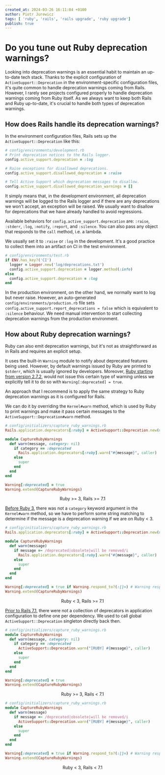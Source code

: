 ```yaml
---
created_at: 2024-03-26 16:11:04 +0100
author: Piotr Jurewicz
tags: [ 'ruby', 'rails', 'rails upgrade', 'ruby upgrade']
publish: true
---
```


# Do you tune out Ruby deprecation warnings?

Looking into deprecation warnings is an essential habit to maintain an up-to-date tech stack.
Thanks to the explicit configuration of `ActiveSupport::Deprecation` in the environment-specific configuration
files, it's quite common to handle deprecation warnings coming from Rails.
However, I rarely see projects configured properly to handle deprecation warnings coming from Ruby itself.
As we always want to keep both Rails and Ruby up-to-date, it's crucial to handle both types of deprecation warnings.

## How does Rails handle its deprecation warnings?

In the environment configuration files, Rails sets up the `ActiveSupport::Deprecation` like this:

```ruby
# config/environments/development.rb
# Print deprecation notices to the Rails logger.
config.active_support.deprecation = :log

# Raise exceptions for disallowed deprecations.
config.active_support.disallowed_deprecation = :raise

# Tell Active Support which deprecation messages to disallow.
config.active_support.disallowed_deprecation_warnings = []
```

It simply means that, in the development environment, all deprecation warnings will be logged to the Rails logger and if
there are any deprecations we won't accept, an exception will be raised.
We usually want to disallow for deprecations that we have already handled to avoid regressions.

Available behaviors for `config.active_support.deprecation` are: `:raise`, `:stderr`, `:log`, `:notify`, `:report`, and
`:silence`. You can also pass any object that responds to the `call` method, i.e. a lambda.

We usually set it to `:raise` or `:log` in the development. It's a good practice to collect them into an artifact on CI
in the test environment.

```ruby
# config/environments/test.rb
if ENV.has_key?('CI')
  logger = Logger.new('log/deprecations.txt')
  config.active_support.deprecation = logger.method(:info)
else
  config.active_support.deprecation = :log
end
```

In the production environment, on the other hand, we normally want to log but never raise.
However, an auto-generated `config/environments/production.rb` file sets
`config.active_support.report_deprecations = false` which is equivalent to `:silence` behaviour.
We need manual intervention to start collecting deprecation warnings from the production environment.

## How about Ruby deprecation warnings?

Ruby can also emit deprecation warnings, but it's not as straightforward as in Rails and requires an explicit setup.

It uses the built-in `Warning` module to notify about deprecated features being used.
However, by default warnings issued by Ruby are printed to `$stderr`, which is usually ignored by developers.
Moreover, [Ruby starting from version 2.7.2](https://bugs.ruby-lang.org/issues/17591), would not issue this certain type
of warning unless we explicitly tell it to do so with `Warning[:deprecated] = true`.

An approach that I recommend is to apply the same strategy to Ruby deprecation warnings as it is configured for Rails.

We can do it by overriding the `Kernel#warn` method, which is used by Ruby to print warnings and make it pass certain
messages to the `ActiveSupport::Deprecation#warn` method.

```ruby
# config/initializers/capture_ruby_warnings.rb
Rails.application.deprecators[:ruby] = ActiveSupport::Deprecation.new(nil, 'Ruby')

module CaptureRubyWarnings
  def warn(message, category: nil)
    if category == :deprecated
      Rails.application.deprecators[:ruby].warn("#{message}", caller)
    else
      super
    end
  end
end

Warning[:deprecated] = true
Warning.extend(CaptureRubyWarnings)
```

<figcaption align="center">
Ruby >= 3, Rails >= 7.1
</figcaption>

[Before Ruby 3](https://bugs.ruby-lang.org/issues/17122), there was not a `category` keyword argument in
the `Kernel#warn` method, so we have to perform some string matching to determine if the message is a deprecation
warning if we are on Ruby < 3.

```ruby
# config/initializers/capture_ruby_warnings.rb
Rails.application.deprecators[:ruby] = ActiveSupport::Deprecation.new(nil, 'Ruby')

module CaptureRubyWarnings
  def warn(message)
    if message =~ /deprecated|obsolete|will be removed/i
      Rails.application.deprecators[:ruby].warn("#{message}", caller)
    else
      super
    end
  end
end

Warning[:deprecated] = true if Warning.respond_to?(:[]=) # Warning responds to []= since Ruby 2.7.0
Warning.extend(CaptureRubyWarnings)
```

<figcaption align="center">
Ruby < 3, Rails >= 7.1
</figcaption>

[Prior to Rails 7.1](https://github.com/rails/rails/pull/46049), there were not a collection of deprecators in
application configuration to define one per dependency. We used to call global `ActiveSupport::Deprecation` singleton
directly back then.

```ruby
# config/initializers/capture_ruby_warnings.rb
module CaptureRubyWarnings
  def warn(message, category: nil)
    if category == :deprecated
      ActiveSupport::Deprecation.warn("[RUBY] #{message}", caller)
    else
      super
    end
  end
end

Warning[:deprecated] = true
Warning.extend(CaptureRubyWarnings)
```

<figcaption align="center">
Ruby >= 3, Rails < 7.1
</figcaption>

```ruby
# config/initializers/capture_ruby_warnings.rb
module CaptureRubyWarnings
  def warn(message)
    if message =~ /deprecated|obsolete|will be removed/i
      ActiveSupport::Deprecation.warn("[RUBY] #{message}", caller)
    else
      super
    end
  end
end

Warning[:deprecated] = true if Warning.respond_to?(:[]=) # Warning responds to []= since Ruby 2.7.0
Warning.extend(CaptureRubyWarnings)
```

<figcaption align="center">
Ruby < 3, Rails < 7.1
</figcaption>